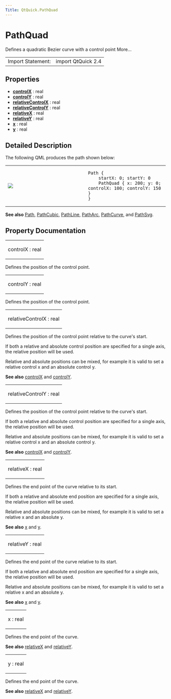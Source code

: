 ```yaml
---
Title: QtQuick.PathQuad
---
```

        
PathQuad
========

<span class="subtitle"></span>
Defines a quadratic Bezier curve with a control point More...

|                   |                    |
|-------------------|--------------------|
| Import Statement: | import QtQuick 2.4 |

<span id="properties"></span>
Properties
----------

-   ****[controlX](#controlX-prop)**** : real
-   ****[controlY](#controlY-prop)**** : real
-   ****[relativeControlX](#relativeControlX-prop)**** : real
-   ****[relativeControlY](#relativeControlY-prop)**** : real
-   ****[relativeX](#relativeX-prop)**** : real
-   ****[relativeY](#relativeY-prop)**** : real
-   ****[x](#x-prop)**** : real
-   ****[y](#y-prop)**** : real

<span id="details"></span>
Detailed Description
--------------------

The following QML produces the path shown below:

<table>
<colgroup>
<col width="50%" />
<col width="50%" />
</colgroup>
<tbody>
<tr class="odd">
<td><p><img src="https://developer.ubuntu.com/static/devportal_uploaded/28e6f7eb-8d5f-43ea-988f-5b77f4ba3ca6-api/apps/qml/sdk-15.04/QtQuick.PathQuad/images/declarative-pathquad.png" /></p></td>
<td><pre class="qml"><code>Path {
    startX: 0; startY: 0
    PathQuad { x: 200; y: 0; controlX: 100; controlY: 150 }
}</code></pre></td>
</tr>
</tbody>
</table>

**See also** [Path](../QtQuick.Path.md), [PathCubic](../QtQuick.PathCubic.md), [PathLine](../QtQuick.PathLine.md), [PathArc](../QtQuick.PathArc.md), [PathCurve](../QtQuick.PathCurve.md), and [PathSvg](../QtQuick.PathSvg.md).

Property Documentation
----------------------

<table>
<colgroup>
<col width="100%" />
</colgroup>
<tbody>
<tr class="odd">
<td><p><span id="controlX-prop"></span><span class="name">controlX</span> : <span class="type">real</span></p></td>
</tr>
</tbody>
</table>

Defines the position of the control point.

<table>
<colgroup>
<col width="100%" />
</colgroup>
<tbody>
<tr class="odd">
<td><p><span id="controlY-prop"></span><span class="name">controlY</span> : <span class="type">real</span></p></td>
</tr>
</tbody>
</table>

Defines the position of the control point.

<table>
<colgroup>
<col width="100%" />
</colgroup>
<tbody>
<tr class="odd">
<td><p><span id="relativeControlX-prop"></span><span class="name">relativeControlX</span> : <span class="type">real</span></p></td>
</tr>
</tbody>
</table>

Defines the position of the control point relative to the curve's start.

If both a relative and absolute control position are specified for a single axis, the relative position will be used.

Relative and absolute positions can be mixed, for example it is valid to set a relative control x and an absolute control y.

**See also** [controlX](#controlX-prop) and [controlY](#controlY-prop).

<table>
<colgroup>
<col width="100%" />
</colgroup>
<tbody>
<tr class="odd">
<td><p><span id="relativeControlY-prop"></span><span class="name">relativeControlY</span> : <span class="type">real</span></p></td>
</tr>
</tbody>
</table>

Defines the position of the control point relative to the curve's start.

If both a relative and absolute control position are specified for a single axis, the relative position will be used.

Relative and absolute positions can be mixed, for example it is valid to set a relative control x and an absolute control y.

**See also** [controlX](#controlX-prop) and [controlY](#controlY-prop).

<table>
<colgroup>
<col width="100%" />
</colgroup>
<tbody>
<tr class="odd">
<td><p><span id="relativeX-prop"></span><span class="name">relativeX</span> : <span class="type">real</span></p></td>
</tr>
</tbody>
</table>

Defines the end point of the curve relative to its start.

If both a relative and absolute end position are specified for a single axis, the relative position will be used.

Relative and absolute positions can be mixed, for example it is valid to set a relative x and an absolute y.

**See also** [x](#x-prop) and [y](#y-prop).

<table>
<colgroup>
<col width="100%" />
</colgroup>
<tbody>
<tr class="odd">
<td><p><span id="relativeY-prop"></span><span class="name">relativeY</span> : <span class="type">real</span></p></td>
</tr>
</tbody>
</table>

Defines the end point of the curve relative to its start.

If both a relative and absolute end position are specified for a single axis, the relative position will be used.

Relative and absolute positions can be mixed, for example it is valid to set a relative x and an absolute y.

**See also** [x](#x-prop) and [y](#y-prop).

<table>
<colgroup>
<col width="100%" />
</colgroup>
<tbody>
<tr class="odd">
<td><p><span id="x-prop"></span><span class="name">x</span> : <span class="type">real</span></p></td>
</tr>
</tbody>
</table>

Defines the end point of the curve.

**See also** [relativeX](#relativeX-prop) and [relativeY](#relativeY-prop).

<table>
<colgroup>
<col width="100%" />
</colgroup>
<tbody>
<tr class="odd">
<td><p><span id="y-prop"></span><span class="name">y</span> : <span class="type">real</span></p></td>
</tr>
</tbody>
</table>

Defines the end point of the curve.

**See also** [relativeX](#relativeX-prop) and [relativeY](#relativeY-prop).

